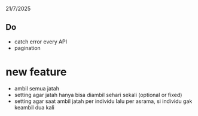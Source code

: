 21/7/2025

## Do

-   catch error every API
-   pagination

# new feature

-   ambil semua jatah
-   setting agar jatah hanya bisa diambil sehari sekali (optional or fixed)
-   setting agar saat ambil jatah per individu lalu per asrama, si individu gak keambil dua kali
